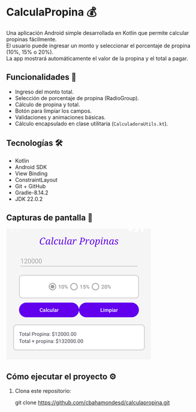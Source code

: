 # CalculaPropina 💰

Una aplicación Android simple desarrollada en Kotlin que permite calcular propinas fácilmente.  
El usuario puede ingresar un monto y seleccionar el porcentaje de propina (10%, 15% o 20%).  
La app mostrará automáticamente el valor de la propina y el total a pagar.

## Funcionalidades 🚀

- Ingreso del monto total.
- Selección de porcentaje de propina (RadioGroup).
- Cálculo de propina y total.
- Botón para limpiar los campos.
- Validaciones y animaciones básicas.
- Cálculo encapsulado en clase utilitaria (`CalculadoraUtils.kt`).

## Tecnologías 🛠

- Kotlin
- Android SDK
- View Binding
- ConstraintLayout
- Git + GitHub
- Gradle-8.14.2
- JDK 22.0.2

## Capturas de pantalla 📱

![Captura de la app](images/captura_app.png)



## Cómo ejecutar el proyecto ⚙️

1. Clona este repositorio:
   
   git clone https://github.com/cbahamondesd/calculapropina.git
